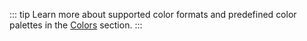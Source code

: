 ::: tip
Learn more about supported color formats and predefined color palettes in the [Colors](/concepts/colors) section.
:::
